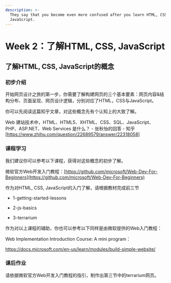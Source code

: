 ```yaml
---
description: >-
  They say that you become even more confused after you learn HTML, CSS, and
  JavaScript.
---
```


# Week 2：了解HTML, CSS, JavaScript



## 了解HTML, CSS, JavaScript的概念

### 初步介绍

开始网页设计之旅的第一步，你需要了解构建网页的三个基本要素：网页内容&结构分布、页面呈现、网页设计逻辑，分别对应了HTML，CSS与JavaScript。

你可以先阅读这篇知乎文章，对这些概念先有个认知上的大致了解。

Web 建站技术中，HTML、HTML5、XHTML、CSS、SQL、JavaScript、PHP、ASP.NET、Web Services 是什么？ - 张秋怡的回答 - 知乎 [https://www.zhihu.com/question/22689579/answer/22318058]

### 课程学习

我们建议你可以参考以下课程，获得对这些概念的初步了解。

微软官方Web开发入门教程：[https://github.com/microsoft/Web-Dev-For-Beginners](https://github.com/microsoft/Web-Dev-For-Beginners)

作为对HTML, CSS, JavaScript的入门了解，请根据教材完成前三节

- 1-getting-started-lessons

- 2-js-basics

- 3-terrarium

作为对以上课程的辅助，你也可以参考以下同样是由微软提供的Web入门教程：

 Web Implementation Introduction Course: A mini program：

https://docs.microsoft.com/en-us/learn/modules/build-simple-website/

### 课后作业

请依据微软官方Web开发入门教程的指引，制作出第三节中的terrarium网页。

